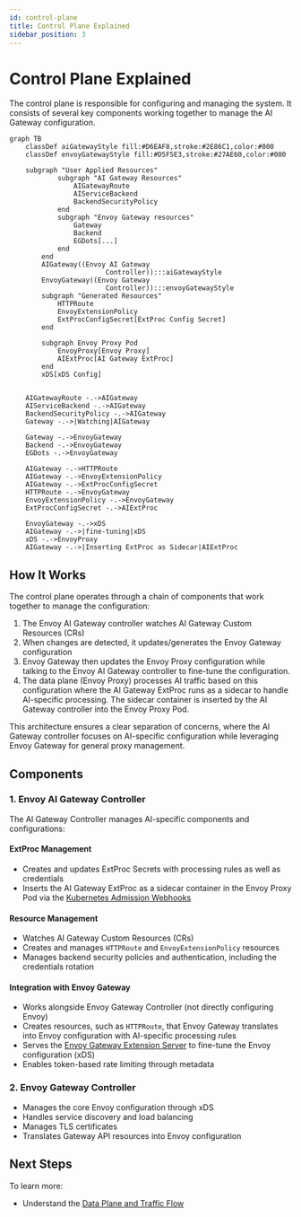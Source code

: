 ```yaml
---
id: control-plane
title: Control Plane Explained
sidebar_position: 3
---
```


# Control Plane Explained

The control plane is responsible for configuring and managing the system. It consists of several key components working together to manage the AI Gateway configuration.

```mermaid
graph TB
    classDef aiGatewayStyle fill:#D6EAF8,stroke:#2E86C1,color:#000
    classDef envoyGatewayStyle fill:#D5F5E3,stroke:#27AE60,color:#000

    subgraph "User Applied Resources"
            subgraph "AI Gateway Resources"
                AIGatewayRoute
                AIServiceBackend
                BackendSecurityPolicy
            end
            subgraph "Envoy Gateway resources"
                Gateway
                Backend
                EGDots[...]
            end
        end
        AIGateway((Envoy AI Gateway
                        Controller)):::aiGatewayStyle
        EnvoyGateway((Envoy Gateway
                        Controller)):::envoyGatewayStyle
        subgraph "Generated Resources"
            HTTPRoute
            EnvoyExtensionPolicy
            ExtProcConfigSecret[ExtProc Config Secret]
        end

        subgraph Envoy Proxy Pod
            EnvoyProxy[Envoy Proxy]
            AIExtProc[AI Gateway ExtProc]
        end
        xDS[xDS Config]


    AIGatewayRoute -.->AIGateway
    AIServiceBackend -.->AIGateway
    BackendSecurityPolicy -.->AIGateway
    Gateway -.->|Watching|AIGateway

    Gateway -.->EnvoyGateway
    Backend -.->EnvoyGateway
    EGDots -.->EnvoyGateway

    AIGateway -.->HTTPRoute
    AIGateway -.->EnvoyExtensionPolicy
    AIGateway -.->ExtProcConfigSecret
    HTTPRoute -.->EnvoyGateway
    EnvoyExtensionPolicy -.->EnvoyGateway
    ExtProcConfigSecret -.->AIExtProc

    EnvoyGateway -.->xDS
    AIGateway -.->|fine-tuning|xDS
    xDS -.->EnvoyProxy
    AIGateway -.->|Inserting ExtProc as Sidecar|AIExtProc
```

## How It Works

The control plane operates through a chain of components that work together to manage the configuration:

1. The Envoy AI Gateway controller watches AI Gateway Custom Resources (CRs)
2. When changes are detected, it updates/generates the Envoy Gateway configuration
3. Envoy Gateway then updates the Envoy Proxy configuration while talking to the Envoy AI Gateway controller to fine-tune the configuration.
4. The data plane (Envoy Proxy) processes AI traffic based on this configuration where the AI Gateway ExtProc runs as a sidecar to handle AI-specific processing. The sidecar container is inserted by the AI Gateway controller into the Envoy Proxy Pod.

This architecture ensures a clear separation of concerns, where the AI Gateway controller focuses on AI-specific configuration while leveraging Envoy Gateway for general proxy management.

## Components

### 1. Envoy AI Gateway Controller
The AI Gateway Controller manages AI-specific components and configurations:

#### ExtProc Management
- Creates and updates ExtProc Secrets with processing rules as well as credentials
- Inserts the AI Gateway ExtProc as a sidecar container in the Envoy Proxy Pod via the [Kubernetes Admission Webhooks](https://kubernetes.io/docs/reference/access-authn-authz/extensible-admission-controllers/)

#### Resource Management
- Watches AI Gateway Custom Resources (CRs)
- Creates and manages `HTTPRoute` and `EnvoyExtensionPolicy` resources
- Manages backend security policies and authentication, including the credentials rotation

#### Integration with Envoy Gateway
- Works alongside Envoy Gateway Controller (not directly configuring Envoy)
- Creates resources, such as `HTTPRoute`, that Envoy Gateway translates into Envoy configuration with AI-specific processing rules
- Serves the [Envoy Gateway Extension Server](https://gateway.envoyproxy.io/docs/tasks/extensibility/extension-server/) to fine-tune the Envoy configuration (xDS)
- Enables token-based rate limiting through metadata

### 2. Envoy Gateway Controller
- Manages the core Envoy configuration through xDS
- Handles service discovery and load balancing
- Manages TLS certificates
- Translates Gateway API resources into Envoy configuration

## Next Steps

To learn more:
- Understand the [Data Plane and Traffic Flow](./data-plane.md)
